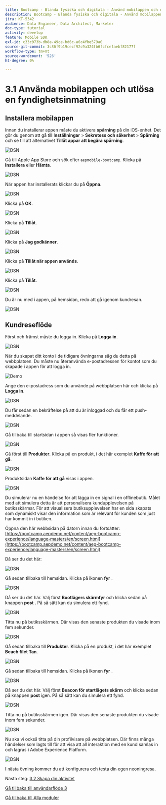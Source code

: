 ```yaml
---
title: Bootcamp - Blanda fysiska och digitala - Använd mobilappen och utlösa ett fyr-inträde
description: Bootcamp - Blanda fysiska och digitala - Använd mobilappen och utlösa ett fyr-inträde
jira: KT-5342
audience: Data Engineer, Data Architect, Marketer
doc-type: tutorial
activity: develop
feature: Mobile SDK
exl-id: c33c973b-db8a-49ce-bd6c-a6c4fbe579a0
source-git-commit: 3c86f9b19cecf92c9a324fb6fcfcefaebf82177f
workflow-type: tm+mt
source-wordcount: '526'
ht-degree: 0%

---
```


# 3.1 Använda mobilappen och utlösa en fyndighetsinmatning

## Installera mobilappen

Innan du installerar appen måste du aktivera **spårning** på din iOS-enhet. Det gör du genom att gå till **Inställningar** > **Sekretess och säkerhet** > **Spårning** och se till att alternativet **Tillåt appar att begära spårning**.

![DSN](./../uc3/images/app4.png)

Gå till Apple App Store och sök efter `aepmobile-bootcamp`. Klicka på **Installera** eller **Hämta**.

![DSN](./../uc3/images/app1.png)

När appen har installerats klickar du på **Öppna**.

![DSN](./../uc3/images/app2.png)

Klicka på **OK**.

![DSN](./../uc3/images/app9.png)

Klicka på **Tillåt**.

![DSN](./../uc3/images/app3.png)

Klicka på **Jag godkänner**.

![DSN](./../uc3/images/app7.png)

Klicka på **Tillåt när appen används**.

![DSN](./../uc3/images/app8.png)

Klicka på **Tillåt**.

![DSN](./../uc3/images/app5.png)

Du är nu med i appen, på hemsidan, redo att gå igenom kundresan.

![DSN](./../uc3/images/app12.png)

## Kundreseflöde

Först och främst måste du logga in. Klicka på **Logga in**.

![DSN](./images/app13.png)

När du skapat ditt konto i de tidigare övningarna såg du detta på webbplatsen. Du måste nu återanvända e-postadressen för kontot som du skapade i appen för att logga in.

![Demo](./images/pv1.png)

Ange den e-postadress som du använde på webbplatsen här och klicka på **Logga in**.

![DSN](./images/app14.png)

Du får sedan en bekräftelse på att du är inloggad och du får ett push-meddelande.

![DSN](./images/app15.png)

Gå tillbaka till startsidan i appen så visas fler funktioner.

![DSN](./images/app17.png)

Gå först till **Produkter**. Klicka på en produkt, i det här exemplet **Kaffe för att gå**.

![DSN](./images/app19.png)

Produktsidan **Kaffe för att gå** visas i appen.

![DSN](./images/app20.png)

Du simulerar nu en händelse för att lägga in en signal i en offlinebutik. Målet med att simulera detta är att personalisera kundupplevelsen på butiksskärmar. För att visualisera butiksupplevelsen har en sida skapats som dynamiskt visar den information som är relevant för kunden som just har kommit in i butiken.

Öppna den här webbsidan på datorn innan du fortsätter: [https://bootcamp.aepdemo.net/content/aep-bootcamp-experience/language-masters/en/screen.html](https://bootcamp.aepdemo.net/content/aep-bootcamp-experience/language-masters/en/screen.html)

Då ser du det här:

![DSN](./images/screen1.png)

Gå sedan tillbaka till hemsidan. Klicka på ikonen **fyr** .

![DSN](./images/app23.png)

Då ser du det här. Välj först **Bootlägers skärmfyr** och klicka sedan på knappen **post** . På så sätt kan du simulera ett fynd.

![DSN](./images/app21.png)

Titta nu på butiksskärmen. Där visas den senaste produkten du visade inom fem sekunder.

![DSN](./images/screen2.png)

Gå sedan tillbaka till **Produkter**. Klicka på en produkt, i det här exemplet **Beach filet Tan**.

![DSN](./images/app22.png)

Gå sedan tillbaka till hemsidan. Klicka på ikonen **fyr** .

![DSN](./images/app23.png)

Då ser du det här. Välj först **Beacon för startlägets skärm** och klicka sedan på knappen **post** igen. På så sätt kan du simulera ett fynd.

![DSN](./images/app21.png)

Titta nu på butiksskärmen igen. Där visas den senaste produkten du visade inom fem sekunder.

![DSN](./images/screen3.png)

Nu ska vi också titta på din profilvisare på webbplatsen. Där finns många händelser som lagts till för att visa att all interaktion med en kund samlas in och lagras i Adobe Experience Platform.

![DSN](./images/screen4.png)

I nästa övning kommer du att konfigurera och testa din egen neoningresa.

Nästa steg: [3.2 Skapa din aktivitet](./ex2.md)

[Gå tillbaka till användarflöde 3](./uc3.md)

[Gå tillbaka till Alla moduler](../../overview.md)

